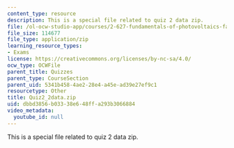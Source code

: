 ```yaml
---
content_type: resource
description: This is a special file related to quiz 2 data zip.
file: /ol-ocw-studio-app/courses/2-627-fundamentals-of-photovoltaics-fall-2013/dbbd3856b03338e648ffa293b3066884_Quiz2_2data.zip
file_size: 114677
file_type: application/zip
learning_resource_types:
- Exams
license: https://creativecommons.org/licenses/by-nc-sa/4.0/
ocw_type: OCWFile
parent_title: Quizzes
parent_type: CourseSection
parent_uid: 5341b458-4ae2-28e4-a45e-ad39e27ef9c1
resourcetype: Other
title: Quiz2_2data.zip
uid: dbbd3856-b033-38e6-48ff-a293b3066884
video_metadata:
  youtube_id: null
---
```

This is a special file related to quiz 2 data zip.